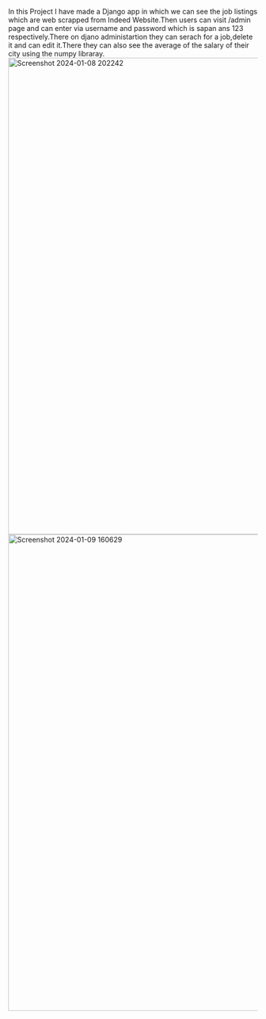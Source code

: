 In this Project I have made a Django app in which we can see the job listings which are web scrapped from Indeed Website.Then users can visit /admin page and can enter via 
username and password which is sapan ans 123 respectively.There on djano administartion they can serach for a job,delete it and can edit it.There they can also see the average of
the salary of their city using the numpy libraray.
<img width="960" alt="Screenshot 2024-01-08 202242" src="https://github.com/Sapansharma522/AST_ASSIGNMENT/assets/76728466/2f80a38d-3ed0-4248-8098-b8836a32d95a">
<img width="960" alt="Screenshot 2024-01-09 160629" src="https://github.com/Sapansharma522/AST_ASSIGNMENT/assets/76728466/fef46fe0-e363-4480-8134-48a3a869bf6e">

